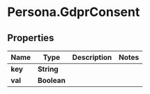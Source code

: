 # Persona.GdprConsent

## Properties
Name | Type | Description | Notes
------------ | ------------- | ------------- | -------------
**key** | **String** |  | 
**val** | **Boolean** |  | 


